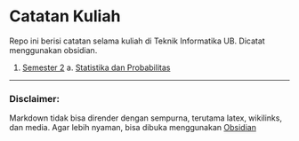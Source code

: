 # Catatan Kuliah
Repo ini berisi catatan selama kuliah di Teknik Informatika UB. Dicatat menggunakan obsidian.

1. [Semester 2](https://github.com/SulthanAbiyyu/Catatan-Kuliah/tree/master/Semester%202)
  a. [Statistika dan Probabilitas](https://github.com/SulthanAbiyyu/Catatan-Kuliah/tree/master/Semester%202/StatProb)
  
---

### Disclaimer:
Markdown tidak bisa dirender dengan sempurna, terutama latex, wikilinks, dan media. Agar lebih nyaman, bisa dibuka menggunakan [Obsidian](https://obsidian.md)
